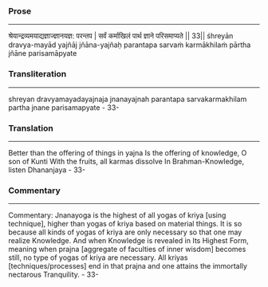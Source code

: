 ### Prose 
 --- 
श्रेयान्द्रव्यमयाद्यज्ञाज्ज्ञानयज्ञ: परन्तप |
सर्वं कर्माखिलं पार्थ ज्ञाने परिसमाप्यते || 33||
śhreyān dravya-mayād yajñāj jñāna-yajñaḥ parantapa
sarvaṁ karmākhilaṁ pārtha jñāne parisamāpyate

### Transliteration 
 --- 
shreyan dravyamayadayajnaja jnanayajnah parantapa sarvakarmakhilam partha jnane parisamapyate - 33-

### Translation 
 --- 
Better than the offering of things in yajna Is the offering of knowledge, O son of Kunti With the fruits, all karmas dissolve In Brahman-Knowledge, listen Dhananjaya - 33-

### Commentary 
 --- 
Commentary: Jnanayoga is the highest of all yogas of kriya [using technique], higher than yogas of kriya based on material things. It is so because all kinds of yogas of kriya are only necessary so that one may realize Knowledge. And when Knowledge is revealed in Its Highest Form, meaning when prajna [aggregate of faculties of inner wisdom] becomes still, no type of yogas of kriya are necessary. All kriyas [techniques/processes] end in that prajna and one attains the immortally nectarous Tranquility. - 33-